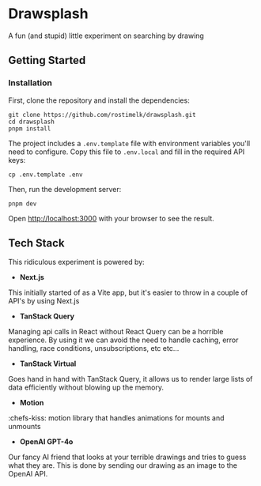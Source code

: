 # Drawsplash

A fun (and stupid) little experiment on searching by drawing

## Getting Started

### Installation

First, clone the repository and install the dependencies:

```shell
git clone https://github.com/rostimelk/drawsplash.git
cd drawsplash
pnpm install
```

The project includes a `.env.template` file with environment variables you'll need to configure. Copy this file to `.env.local` and fill in the required API keys:

```shell
cp .env.template .env
```

Then, run the development server:

```shell
pnpm dev
```

Open [http://localhost:3000](http://localhost:3000) with your browser to see the result.

## Tech Stack

This ridiculous experiment is powered by:

- **Next.js**

This initially started of as a Vite app, but it's easier to throw in a couple of API's by using Next.js

- **TanStack Query**

Managing api calls in React without React Query can be a horrible experience. By using it we can avoid the need to handle caching, error handling, race conditions, unsubscriptions, etc etc...

- **TanStack Virtual**

Goes hand in hand with TanStack Query, it allows us to render large lists of data efficiently without blowing up the memory.

- **Motion**

:chefs-kiss: motion library that handles animations for mounts and unmounts

- **OpenAI GPT-4o**

Our fancy AI friend that looks at your terrible drawings and tries to guess what they are. This is done by sending our drawing as an image to the OpenAI API.
